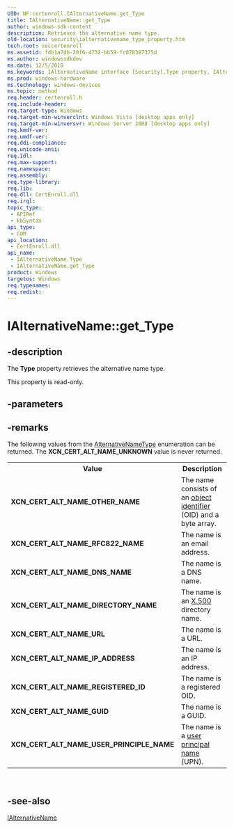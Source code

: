 ```yaml
---
UID: NF:certenroll.IAlternativeName.get_Type
title: IAlternativeName::get_Type
author: windows-sdk-content
description: Retrieves the alternative name type.
old-location: security\ialternativename_type_property.htm
tech.root: seccertenroll
ms.assetid: fdb1a7db-20f6-4732-bb59-fc078387375d
ms.author: windowssdkdev
ms.date: 12/5/2018
ms.keywords: IAlternativeName interface [Security],Type property, IAlternativeName.Type, IAlternativeName.get_Type, IAlternativeName::Type, IAlternativeName::get_Type, Type property [Security], Type property [Security],IAlternativeName interface, certenroll/IAlternativeName::Type, certenroll/IAlternativeName::get_Type, get_Type, security.ialternativename_type_property
ms.prod: windows-hardware
ms.technology: windows-devices
ms.topic: method
req.header: certenroll.h
req.include-header: 
req.target-type: Windows
req.target-min-winverclnt: Windows Vista [desktop apps only]
req.target-min-winversvr: Windows Server 2008 [desktop apps only]
req.kmdf-ver: 
req.umdf-ver: 
req.ddi-compliance: 
req.unicode-ansi: 
req.idl: 
req.max-support: 
req.namespace: 
req.assembly: 
req.type-library: 
req.lib: 
req.dll: CertEnroll.dll
req.irql: 
topic_type:
 - APIRef
 - kbSyntax
api_type:
 - COM
api_location:
 - CertEnroll.dll
api_name:
 - IAlternativeName.Type
 - IAlternativeName.get_Type
product: Windows
targetos: Windows
req.typenames: 
req.redist: 
---
```


# IAlternativeName::get_Type


## -description


The <b>Type</b> property retrieves the alternative name type.

This property is read-only.


## -parameters


## -remarks



The following values from the <a href="https://msdn.microsoft.com/en-us/library/Aa374830(v=VS.85).aspx">AlternativeNameType</a> enumeration can be returned. The  <b>XCN_CERT_ALT_NAME_UNKNOWN</b> value is never returned.

<table>
<tr>
<th>Value</th>
<th>Description</th>
</tr>
<tr>
<td><b>XCN_CERT_ALT_NAME_OTHER_NAME</b></td>
<td>The name consists of an <a href="https://msdn.microsoft.com/en-us/library/ms721599(v=VS.85).aspx">object identifier</a> (OID) and a byte array.</td>
</tr>
<tr>
<td><b>XCN_CERT_ALT_NAME_RFC822_NAME</b></td>
<td>The name is an email address.</td>
</tr>
<tr>
<td><b>XCN_CERT_ALT_NAME_DNS_NAME</b></td>
<td>The name is a DNS name.</td>
</tr>
<tr>
<td><b>XCN_CERT_ALT_NAME_DIRECTORY_NAME</b></td>
<td>The name is an <a href="https://msdn.microsoft.com/en-us/library/ms721636(v=VS.85).aspx">X.500</a> directory name.</td>
</tr>
<tr>
<td><b>XCN_CERT_ALT_NAME_URL</b></td>
<td>The name is a URL.</td>
</tr>
<tr>
<td><b>XCN_CERT_ALT_NAME_IP_ADDRESS</b></td>
<td>The name is an IP address.</td>
</tr>
<tr>
<td><b>XCN_CERT_ALT_NAME_REGISTERED_ID</b></td>
<td>The name is a registered OID.</td>
</tr>
<tr>
<td><b>XCN_CERT_ALT_NAME_GUID</b></td>
<td>The name is a GUID.</td>
</tr>
<tr>
<td><b>XCN_CERT_ALT_NAME_USER_PRINCIPLE_NAME</b></td>
<td>The name is a <a href="https://msdn.microsoft.com/en-us/library/ms721629(v=VS.85).aspx">user principal name</a> (UPN).</td>
</tr>
</table>
 




## -see-also




<a href="https://msdn.microsoft.com/en-us/library/Aa374981(v=VS.85).aspx">IAlternativeName</a>
 

 

